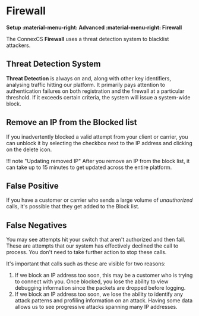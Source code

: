 # Firewall

**Setup :material-menu-right: Advanced :material-menu-right: Firewall**

The ConnexCS **Firewall** uses a threat detection system to blacklist attackers.

## Threat Detection System

**Threat Detection** is always on and, along with other key identifiers, analysing traffic hitting our platform. It primarily pays attention to authentication failures on both registration and the firewall at a particular threshold. If it exceeds certain criteria, the system will issue a system-wide block.

## Remove an IP from the Blocked list

If you inadvertently blocked a valid attempt from your client or carrier, you can unblock it by selecting the checkbox next to the IP address and clicking on the delete icon.

!!! note "Updating removed IP"
    After you remove an IP from the block list, it can take up to 15 minutes to get updated across the entire platform.

## False Positive

If you have a customer or carrier who sends a large volume of *unauthorized* calls, it's possible that they get added to the Block list.

## False Negatives

You may see attempts hit your switch that aren't authorized and then fail. These are attempts that our system has effectively declined the call to process. You don't need to take further action to stop these calls.

It's important that calls such as these are visible for two reasons:

1. If we block an IP address too soon, this may be a customer who is trying to connect with you. Once blocked, you lose the ability to view debugging information since the packets are dropped before logging.
2. If we block an IP address too soon, we lose the ability to identify any attack patterns and profiling information on an attack. Having some data allows us to see progressive attacks spanning many IP addresses.

<!--stackedit_data:
eyJoaXN0b3J5IjpbLTE0NjA2MzgyMV19
-->